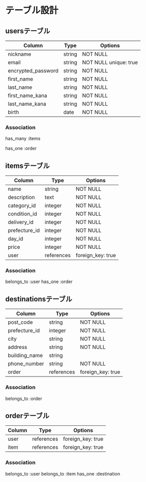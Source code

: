 # テーブル設計

## usersテーブル

| Column             | Type   | Options              |
| ------------------ | ------ | -------------------- |
| nickname           | string | NOT NULL             |
| email              | string | NOT NULL unique: true|
| encrypted_password | string | NOT NULL             |
| first_name         | string | NOT NULL             |
| last_name          | string | NOT NULL             |
| first_name_kana    | string | NOT NULL             |
| last_name_kana     | string | NOT NULL             |
| birth              | date   | NOT NULL             |

### Association
has_many :items

has_one :order

## itemsテーブル

| Column         | Type       | Options           |
| -------------- | ---------- | ----------------- |
| name           | string     | NOT NULL          |
| description    | text       | NOT NULL          |
| category_id    | integer    | NOT NULL          |
| condition_id   | integer    | NOT NULL          |
| delivery_id    | integer    | NOT NULL          |
| prefecture_id  | integer    | NOT NULL          |
| day_id         | integer    | NOT NULL          |
| price          | integer    | NOT NULL          |
| user           | references | foreign_key: true |

### Association

belongs_to :user
has_one :order

## destinationsテーブル

| Column            | Type       | Options           |
| ----------------- | ---------- | ----------------- |
| post_code         | string     | NOT NULL          |
| prefecture_id     | integer    | NOT NULL          |
| city              | string     | NOT NULL          |
| address           | string     | NOT NULL          |
| building_name     | string     |                   |
| phone_number      | string     | NOT NULL          |
| order             | references | foreign_key: true |

### Association
belongs_to :order




## orderテーブル

| Column | Type       | Options           |
| ------ | ---------- | ----------------- |
| user   | references | foreign_key: true |
| item   | references | foreign_key: true |

### Association
belongs_to :user
belongs_to :item
has_one :destination